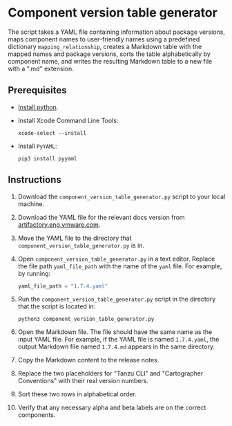 # Component version table generator

The script takes a YAML file containing information about package versions, maps component names to user-friendly names using a predefined dictionary `mapping_relationship`, creates a Markdown table with the mapped names and package versions, sorts the table alphabetically by component name, and writes the resulting Markdown table to a new file with a ".md" extension.

## Prerequisites

- [Install python](https://www.python.org/downloads/).

- Install Xcode Command Line Tools:

    ```console
    xcode-select --install
    ```

- Install `PyYAML`:

    ```console
    pip3 install pyyaml
    ```

## Instructions

1. Download the `component_version_table_generator.py` script to your local machine.

2. Download the YAML file for the relevant docs version from [artifactory.eng.vmware.com](https://artifactory.eng.vmware.com/ui/native/tap-builds-generic-local/).

3. Move the YAML file to the directory that `component_version_table_generator.py` is in.

4. Open `component_version_table_generator.py` in a text editor. Replace the file path `yaml_file_path` with the name of the `yaml` file. For example, by running:

    ```py
    yaml_file_path = "1.7.4.yaml"
    ```

5. Run the `component_version_table_generator.py` script in the directory that the script is located in:

    ```console
    python3 component_version_table_generator.py
    ```

6. Open the Markdown file. The file should have the same name as the input YAML file. For example, if the YAML file is named `1.7.4.yaml`, the output Markdown file named `1.7.4.md` appears in the same directory.

7. Copy the Markdown content to the release notes.

8. Replace the two placeholders for "Tanzu CLI" and "Cartographer Conventions" with their real version numbers.

9. Sort these two rows in alphabetical order.

10. Verify that any necessary alpha and beta labels are on the correct components.
